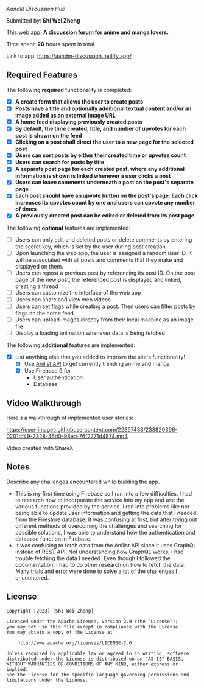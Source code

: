 *AandM Discussion Hub*

Submitted by: **Shi Wei Zheng**

This web app: **A discussion forum for anime and manga lovers.**

Time spent: **20** hours spent in total

Link to app: https://aandm-discussion.netlify.app/

## Required Features

The following **required** functionality is completed:

- [x] **A create form that allows the user to create posts**
- [x] **Posts have a title and optionally additional textual content and/or an image added as an external image URL**
- [x] **A home feed displaying previously created posts**
- [x] **By default, the time created, title, and number of upvotes for each post is shown on the feed**
- [x] **Clicking on a post shall direct the user to a new page for the selected post**
- [x] **Users can sort posts by either their created time or upvotes count**
- [x] **Users can search for posts by title**
- [x] **A separate post page for each created post, where any additional information is shown is linked whenever a user clicks a post**
- [x] **Users can leave comments underneath a post on the post's separate page**
- [x] **Each post should have an upvote button on the post's page. Each click increases its upvotes count by one and users can upvote any number of times**
- [x] **A previously created post can be edited or deleted from its post page**

The following **optional** features are implemented:

- [ ] Users can only edit and deleted posts or delete comments by entering the secret key, which is set by the user during post creation
- [ ] Upon launching the web app, the user is assigned a random user ID. It will be associated with all posts and comments that they make and displayed on them.
- [ ] Users can repost a previous post by referencing its post ID. On the post page of the new post, the referenced post is displayed and linked, creating a thread
- [ ] Users can customize the interface of the web app
- [ ] Users can share and view web videos
- [ ] Users can set flags while creating a post. Then users can filter posts by flags on the home feed.
- [ ] Users can upload images directly from their local machine as an image file
- [ ] Display a loading animation whenever data is being fetched

The following **additional** features are implemented:

* [x] List anything else that you added to improve the site's functionality!
  * [x] Use [Anilist API](https://anilist.gitbook.io/anilist-apiv2-docs/) to get currently trending anime and manga
  * [x] Use Firebase 9 for
    - User authentication
    - Database

## Video Walkthrough

Here's a walkthrough of implemented user stories:

https://user-images.githubusercontent.com/22397488/233820396-0201df49-2328-46d0-98ed-76f2771d4874.mp4

<!-- Replace this with whatever GIF tool you used! -->
Video created with ShareX

## Notes





Describe any challenges encountered while building the app.
- This is my first time using Firebase so I ran into a few difficulties. I had to research how to incorporate the service into my app and use the various functions provided by the service. I ran into problems like not being able to update user information and getting the data that I needed from the Firestore database. It was confusing at first, but after trying out different methods of overcoming the challenges and searching for possible solutions, I was able to understand how the authentication and database function in Firebase.
- It was confusing to fetch data from the Anilist API since it uses GraphQL instead of REST API. Not understanding how GraphQL works, I had trouble fetching the data I needed. Even though I followed the documentation, I had to do other research on how to fetch the data. Many trials and error were done to solve a lot of the challenges I encountered.

## License

    Copyright [2023] [Shi Wei Zheng]

    Licensed under the Apache License, Version 2.0 (the "License");
    you may not use this file except in compliance with the License.
    You may obtain a copy of the License at

        http://www.apache.org/licenses/LICENSE-2.0

    Unless required by applicable law or agreed to in writing, software
    distributed under the License is distributed on an "AS IS" BASIS,
    WITHOUT WARRANTIES OR CONDITIONS OF ANY KIND, either express or implied.
    See the License for the specific language governing permissions and
    limitations under the License.
